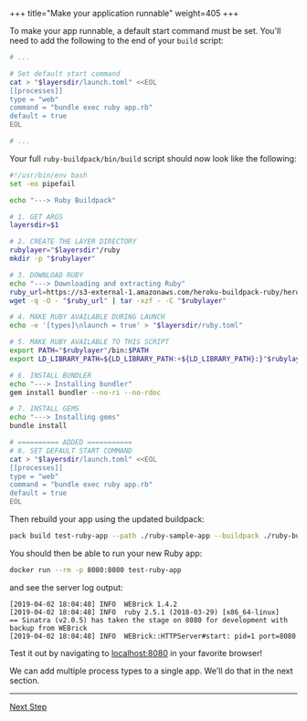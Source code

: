 +++
title="Make your application runnable"
weight=405
+++

<!-- test:suite=create-buildpack;weight=5 -->

To make your app runnable, a default start command must be set. You'll need to add the following to the end of your `build` script:

```bash
# ...

# Set default start command
cat > "$layersdir/launch.toml" <<EOL
[[processes]]
type = "web"
command = "bundle exec ruby app.rb"
default = true
EOL

# ...
```

Your full `ruby-buildpack/bin/build` script should now look like the following:

<!-- test:file=ruby-buildpack/bin/build -->
```bash
#!/usr/bin/env bash
set -eo pipefail

echo "---> Ruby Buildpack"

# 1. GET ARGS
layersdir=$1

# 2. CREATE THE LAYER DIRECTORY
rubylayer="$layersdir"/ruby
mkdir -p "$rubylayer"

# 3. DOWNLOAD RUBY
echo "---> Downloading and extracting Ruby"
ruby_url=https://s3-external-1.amazonaws.com/heroku-buildpack-ruby/heroku-18/ruby-2.5.1.tgz
wget -q -O - "$ruby_url" | tar -xzf - -C "$rubylayer"

# 4. MAKE RUBY AVAILABLE DURING LAUNCH
echo -e '[types]\nlaunch = true' > "$layersdir/ruby.toml"

# 5. MAKE RUBY AVAILABLE TO THIS SCRIPT
export PATH="$rubylayer"/bin:$PATH
export LD_LIBRARY_PATH=${LD_LIBRARY_PATH:+${LD_LIBRARY_PATH}:}"$rubylayer/lib"

# 6. INSTALL BUNDLER
echo "---> Installing bundler"
gem install bundler --no-ri --no-rdoc

# 7. INSTALL GEMS
echo "---> Installing gems"
bundle install

# ========== ADDED ===========
# 8. SET DEFAULT START COMMAND
cat > "$layersdir/launch.toml" <<EOL
[[processes]]
type = "web"
command = "bundle exec ruby app.rb"
default = true
EOL
```

Then rebuild your app using the updated buildpack:

<!-- test:exec -->
```bash
pack build test-ruby-app --path ./ruby-sample-app --buildpack ./ruby-buildpack
```

You should then be able to run your new Ruby app:
 
```bash
docker run --rm -p 8080:8080 test-ruby-app
```

and see the server log output:

```text
[2019-04-02 18:04:48] INFO  WEBrick 1.4.2
[2019-04-02 18:04:48] INFO  ruby 2.5.1 (2018-03-29) [x86_64-linux]
== Sinatra (v2.0.5) has taken the stage on 8080 for development with backup from WEBrick
[2019-04-02 18:04:48] INFO  WEBrick::HTTPServer#start: pid=1 port=8080
```

Test it out by navigating to [localhost:8080](http://localhost:8080) in your favorite browser!

We can add multiple process types to a single app. We'll do that in the next section.

---

<a href="/docs/buildpack-author-guide/create-buildpack/specify-multiple-process-types" class="button bg-pink">Next Step</a>
